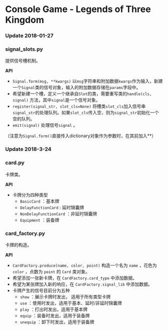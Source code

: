 # Console Game - Legends of Three Kingdom

### Update 2018-01-27

### signal_slots.py
提供信号槽机制。

**API**
- `Signal.form(msg, **kwargs)` 以`msg`字符串和附加数据`kwargs`作为输入，新建一个`Signal`类的信号对象，输入的附加数据存储在`params`字段中。
- 希望新建一个槽，定义一个继承自`Slot`的类，需要重写类的`handle(cls, signal)` 方法，其中`signal`是一个信号对象。
- `register(signal_str, slot_cls=None)` 将槽类`slot_cls`加入信号串`signal_str`的处理队列。如果`slot_cls`传入空，则为`signal_str`初始化一个空的队列。
- `emit(signal)` 处理信号`signal` 。

（注意为`Signal.form()`直接传入dictionary对象作为参数时，在其前加入\*\*）

### Update 2018-3-24

### card.py
卡牌类。

**API**
- 卡牌分为四种类型
  - `BasicCard` ：基本牌
  - `DelayFunctionCard` : 延时锦囊牌
  - `NonDelayFunctionCard` ：非延时锦囊牌
  - `Equipment` ：装备牌

### card_factory.py
卡牌的构造。

**API**
- `CardFactory.produce(name, color, point)` 构造一个名为 `name` ，花色为 `color` ，点数为 `point` 的 `Card` 类对象。
- 希望添加一张新卡牌，在 `CardFactory.card_type` 中添加数据。
- 希望为某张牌加入新的响应，在 `CardFactory.signal_lib` 中添加数据。
- 卡牌产生的信号目前分为五种
  - `show` ：展示卡牌时发出， 适用于所有类型卡牌
  - `use` ：使用时发出，适用于基本、延时/非延时锦囊牌
  - `play` ：打出时发出，适用于基本牌
  - `equip` ：装备时发出，适用于装备牌
  - `unequip` ：卸下时发出，适用于装备牌